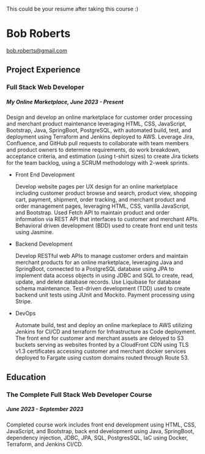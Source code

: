 This could be your resume after taking this course :)

# Bob Roberts
bob.roberts@gmail.com

## Project Experience
### Full Stack Web Developer

##### My Online Marketplace, June 2023 - Present
Design and develop an online marketplace for customer order processing and merchant product maintenance leveraging HTML, CSS, JavaScript, Bootstrap, Java, SpringBoot, PostgreSQL, with automated build, test, and deployment using Terraform and Jenkins deployed to AWS. Leverage Jira, Confluence, and GitHub pull requests to collaborate with team members and product owners to determine requirements, do work breakdown, acceptance criteria, and estimation (using t-shirt sizes) to create Jira tickets for the team backlog, using a SCRUM methodology with 2-week sprints.

* Front End Development

  Develop website pages per UX design for an online marketplace including customer product browse and search, product view, shopping cart, payment, shipment, order tracking, and merchant product and order management pages, leveraging HTML, CSS, vanilla JavaScript, and Bootstrap. Used Fetch API to maintain product and order information via REST API that interfaces to customer and merchant APIs. Behavioral driven development (BDD) used to create front end unit tests using Jasmine.

* Backend Development

  Develop RESTful web APIs to manage customer orders and maintain merchant products for an online marketplace, leveraging Java and SpringBoot, connected to a PostgreSQL database using JPA to implement data access objects in using JDBC and SQL to create, read, update, and delete database records. Use Liquibase for database schema maintenance. Test-driven development (TDD) used to create backend unit tests using JUnit and Mockito. Payment processing using Stripe.

* DevOps

  Automate build, test and deploy an online markeplace to AWS utilizing Jenkins for CI/CD and terraform for Infrastructure as Code deployment. The front end for customer and merchant assets are deloyed to S3 buckets serving as websites fronted by a CloudFront CDN using TLS v1.3 certificates accessing customer and merchant docker services deployed to Fargate using custom domains routed through Route 53.

## Education

### The Complete Full Stack Web Developer Course

##### June 2023 - September 2023

Completed course work includes front end development using HTML, CSS, JavaScript, and Bootstrap, back end development using Java, SpringBoot, dependency injection, JDBC, JPA, SQL, PostgresSQL, IaC using Docker, Terraform, and Jenkins CI/CD.

